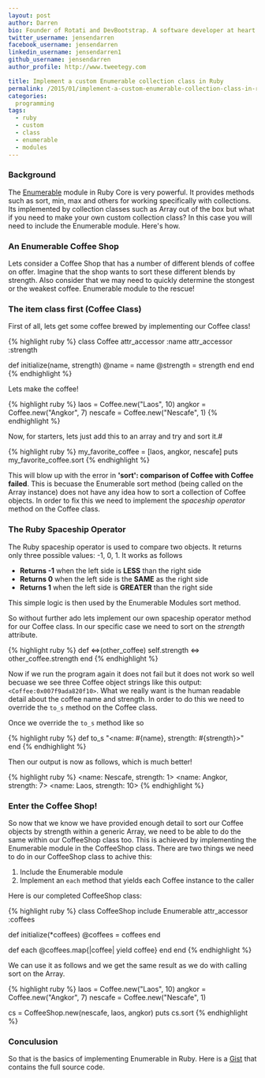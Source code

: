 ```yaml
---
layout: post
author: Darren
bio: Founder of Rotati and DevBootstrap. A software developer at heart who also loves spending time with his family - enjoying cycling, piano, reading and playing games with his daughter Sophia.
twitter_username: jensendarren
facebook_username: jensendarren
linkedin_username: jensendarren1
github_username: jensendarren
author_profile: http://www.tweetegy.com

title: Implement a custom Enumerable collection class in Ruby
permalink: /2015/01/implement-a-custom-enumerable-collection-class-in-ruby
categories:
  programming
tags:
  - ruby
  - custom
  - class
  - enumerable
  - modules
---
```


### Background

The [Enumerable](http://www.ruby-doc.org/core-2.1.4/Enumerable.html) module in Ruby Core is very powerful. It provides methods such as sort, min, max and others for working specifically with collections. Its implemented by collection classes such as Array out of the box but what if you need to make your own custom collection class? In this case you will need to include the Enumerable module. Here's how.

### An Enumerable Coffee Shop

Lets consider a Coffee Shop that has a number of different blends of coffee on offer. Imagine that the shop wants to sort these different blends by strength. Also consider that we may need to quickly determine the stongest or the weakest coffee. Enumerable module to the rescue!

### The item class first (Coffee Class)

First of all, lets get some coffee brewed by implementing our Coffee class!

{% highlight ruby %}
class Coffee
  attr_accessor :name
  attr_accessor :strength

  def initialize(name, strength)
    @name = name
    @strength = strength
  end
end
{% endhighlight %}

Lets make the coffee!

{% highlight ruby %}
laos = Coffee.new("Laos", 10)
angkor = Coffee.new("Angkor", 7)
nescafe = Coffee.new("Nescafe", 1)
{% endhighlight %}

Now, for starters, lets just add this to an array and try and sort it.#

{% highlight ruby %}
my_favorite_coffee = [laos, angkor, nescafe]
puts my_favorite_coffee.sort
{% endhighlight %}

This will blow up with the error in __'sort': comparison of Coffee with Coffee failed__. This is becuase the Enumerable sort method (being called on the Array instance) does not have any idea how to sort a collection of Coffee objects. In order to fix this we need to implement the _spaceship operator_ method on the Coffee class.

### The Ruby Spaceship Operator

The Ruby spaceship operator is used to compare two objects. It returns only three possible values: -1, 0, 1. It works as follows

* __Returns -1__ when the left side is __LESS__ than the right side
* __Returns 0__ when the left side is the __SAME__ as the right side
* __Returns 1__ when the left side is __GREATER__ than the right side

This simple logic is then used by the Enumerable Modules sort method.

So without further ado lets implement our own spaceship operator method for our Coffee class. In our specific case we need to sort on the _strength_ attribute.

{% highlight ruby %}
def <=>(other_coffee)
  self.strength <=> other_coffee.strength
end
{% endhighlight %}

Now if we run the program again it does not fail but it does not work so well becuase we see three Coffee object strings like this output: `<Coffee:0x007f9ada820f10>`. What we really want is the human readable detail about the coffee name and strength. In order to do this we need to override the `to_s` method on the Coffee class.

Once we override the `to_s` method like so

{% highlight ruby %}
def to_s
  "<name: #{name}, strength: #{strength}>"
end
{% endhighlight %}

Then our output is now as follows, which is much better!

{% highlight ruby %}
<name: Nescafe, strength: 1>
<name: Angkor, strength: 7>
<name: Laos, strength: 10>
{% endhighlight %}

### Enter the Coffee Shop!

So now that we know we have provided enough detail to sort our Coffee objects by strength within a generic Array, we need to be able to do the same within our CoffeeShop class too. This is achieved by implementing the Enumerable module in the CoffeeShop class. There are two things we need to do in our CoffeeShop class to achive this:

1. Include the Enumerable module
2. Implement an `each` method that yields each Coffee instance to the caller

Here is our completed CoffeeShop class:

{% highlight ruby %}
class CoffeeShop
  include Enumerable
  attr_accessor :coffees

  def initialize(*coffees)
    @coffees = coffees
  end

  def each
    @coffees.map{|coffee| yield coffee}
  end
end
{% endhighlight %}

We can use it as follows and we get the same result as we do with calling sort on the Array.

{% highlight ruby %}
laos = Coffee.new("Laos", 10)
angkor = Coffee.new("Angkor", 7)
nescafe = Coffee.new("Nescafe", 1)

cs = CoffeeShop.new(nescafe, laos, angkor)
puts cs.sort
{% endhighlight %}

### Conculusion

So that is the basics of implementing Enumerable in Ruby. Here is a [Gist](https://gist.github.com/jensendarren/ee1136dd046a916c7da4) that contains the full source code.
